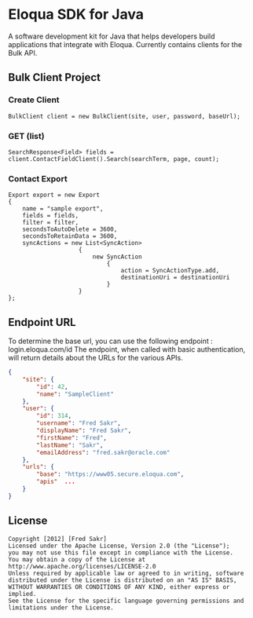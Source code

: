 Eloqua SDK for Java
=================
A software development kit for Java that helps developers build applications that integrate with Eloqua.
Currently contains clients for the Bulk API.

## Bulk Client Project
### Create Client
	BulkClient client = new BulkClient(site, user, password, baseUrl);

### GET (list)
	SearchResponse<Field> fields = client.ContactFieldClient().Search(searchTerm, page, count);	

### Contact Export
	Export export = new Export
	{
		name = "sample export",
		fields = fields,
		filter = filter,
		secondsToAutoDelete = 3600,
		secondsToRetainData = 3600,
		syncActions = new List<SyncAction>
						{
							new SyncAction
								{
									action = SyncActionType.add,
									destinationUri = destinationUri
								}
						}
	};
	
## Endpoint URL
To determine the base url, you can use the following endpoint : login.eloqua.com/id 
The endpoint, when called with basic authentication, will return details about the URLs for the various APIs.
     
```json
{
    "site": {
        "id": 42,
        "name": "SampleClient"
    },
    "user": {
        "id": 314,
        "username": "Fred Sakr",
        "displayName": "Fred Sakr",
        "firstName": "Fred",
        "lastName": "Sakr",
        "emailAddress": "fred.sakr@oracle.com"
    },
    "urls": {
        "base": "https://www05.secure.eloqua.com",
        "apis"	...
	}
}
```

## License
	Copyright [2012] [Fred Sakr]
	Licensed under the Apache License, Version 2.0 (the "License");
	you may not use this file except in compliance with the License.
	You may obtain a copy of the License at
	http://www.apache.org/licenses/LICENSE-2.0
	Unless required by applicable law or agreed to in writing, software
	distributed under the License is distributed on an "AS IS" BASIS,
	WITHOUT WARRANTIES OR CONDITIONS OF ANY KIND, either express or implied.
	See the License for the specific language governing permissions and
	limitations under the License.